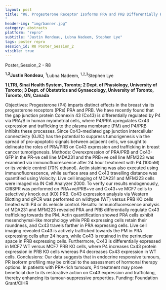 ```yaml
---
layout: post
title: "R8. Progesterone Receptor Isoforms PRA and PRB Differentially Regulate Connexin 43 Expression and Intracellular Distribution in Breast Cancer Cells
"
header-img: "img/banner.jpg"
category: abstracts
platform: "repro"
subtitle: "Justin Rondeau, Lubna Nadeem, Stephen Lye"
tags: poster repro
session_id: R8 Poster_Session_2
visible: true
---
```

Poster_Session_2 - R8

**<sup>1,2</sup>Justin Rondeau**, <sup>1</sup>Lubna Nadeem, <sup>1,2,3</sup>Stephen Lye

__1 LTRI, Sinai Health System, Toronto; 2 Dept. of Physiology, University of Toronto; 3 Dept. of Obstetrics and Gynaecology, University of Toronto, Toronto, ON, Canada__

Objectives:
Progesterone (P4) imparts distinct effects in the breast via its progesterone receptors (PRs) PRA and PRB. We have recently found that the gap junction protein Connexin 43 (Cx43) is differentially regulated by P4 via PRA/B in human myometrial cells, where P4/PRA upregulates Cx43 expression and trafficking to the plasma membrane (PM) and P4/PRB inhibits these processes. Since Cx43-mediated gap junction intercellular connectivity (GJIC) has the potential to suppress tumorigenesis via the spread of pro-apoptotic signals between adjacent cells, we sought to delineate the roles of PRA/PRB on Cx43 expression and trafficking in breast cancer tumorigenesis. 
Methods:
Overexpression of PRA/PRB and Cx43-GFP in the PR-ve cell line MDA231 and the PRB+ve cell line MFM223 was examined via immunofluorescence after 24 hour treatment with P4 (100nM) or its vehicle control (70% ethanol). Actin staining was also executed using immunofluorescence, while surface area and Cx43 travelling distance was quantified using Volocity. Live cell imaging of MDA231 and MFM223 cells were imaged via IN Cell Analyzer 2000. To verify our results endogenously, CRISPR was performed on PRA+ve/PRB+ve and Cx43+ve MCF7 cells to selectively knock out (KO) PRB. Cx43 expression analysis via Western Blotting and qPCR was performed on wildtype (WT) versus PRB KO cells treated with P4 or its vehicle control. 
Results:
Immunofluorescence analysis of MDA231 and MFM223 revealed PRA and PRB differentially regulate Cx43 trafficking towards the PM. Actin quantification showed PRA cells exhibit mesenchymal-like morphology while PRB expressing cells retain their roundness, and Cx43 travels farther in PRA expressing cells. Live cell imaging revealed Cx43 is actively trafficked towards the PM in PRA expressing cells after 24 hours, while Cx43 is retained in the perinuclear space in PRB expressing cells. Furthermore, Cx43 is differentially expressed in MCF7 WT versus MCF7 PRB KO cells, where P4 increases Cx43 protein expression in PRB KO cells whereas P4 decreases Cx43 expression in WT cells.
Conclusions:
Our data suggests that in endocrine responsive tumours, PR isoform profiling may be critical to the assessment of hormonal therapy options. In patients with PRA-rich tumours, P4 treatment may prove beneficial due to its restorative action on Cx43 expression and trafficking, thereby enhancing its tumour-suppressive properties. 
Funding:
Foundation Grant/CIHR
